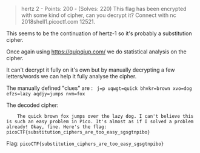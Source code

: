 > hertz 2 - Points: 200 - (Solves: 220)
> This flag has been encrypted with some kind of cipher, can you decrypt it? Connect with nc 2018shell1.picoctf.com 12521.


This seems to be the continuation of hertz-1 so it's probably a substitution cipher.

Once again using https://quipqiup.com/ we do statistical analysis on the cipher.

It can't decrypt it fully on it's own but by manually decrypting a few letters/words we can help it fully analyse the cipher.

The manually defined "clues" are : ` j=p uqwgt=quick bhvkr=brown xvo=dog efzs=lazy aqdjy=jumps nvm=fox`

The decoded cipher:
```
    The quick brown fox jumps over the lazy dog. I can't believe this is such an easy problem in Pico. It's almost as if I solved a problem already! Okay, fine. Here's the flag: picoCTF{substitution_ciphers_are_too_easy_sgsgtnpibo}
```

Flag: `picoCTF{substitution_ciphers_are_too_easy_sgsgtnpibo}`
